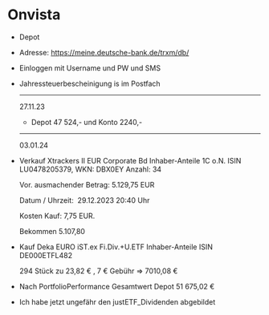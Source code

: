 # Onvista

- Depot

- Adresse: https://meine.deutsche-bank.de/trxm/db/

- Einloggen mit Username und PW und SMS

- Jahressteuerbescheinigung is im Postfach
  
  ---
  
  27.11.23
  
  - Depot 47 524,- und Konto 2240,-
  
  ---
  
  03.01.24

- Verkauf Xtrackers II EUR Corporate Bd Inhaber-Anteile 1C o.N.
  ISIN LU0478205379, WKN: DBX0EY Anzahl: 34
  
  Vor. ausmachender Betrag: 5.129,75 EUR
  
  Datum / Uhrzeit:  29.12.2023 20:40 Uhr
  
  Kosten Kauf: 7,75 EUR.
  
  Bekommen 5.107,80

- Kauf Deka EURO iST.ex Fi.Div.+U.ETF Inhaber-Anteile ISIN DE000ETFL482
  
  294 Stück zu 23,82 € , 7 € Gebühr => 7010,08 €

- Nach PortfolioPerformance Gesamtwert Depot 51 675,02 €

- Ich habe jetzt ungefähr den justETF_Dividenden abgebildet
